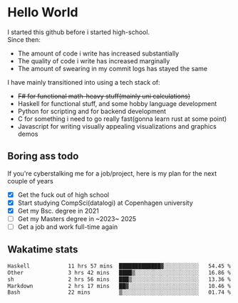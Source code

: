 # Hello World

I started this github before i started high-school.  
Since then:
- The amount of code i write has increased substantially
- The quality of code i write has increased marginally
- The amount of swearing in my commit logs has stayed the same

I have mainly transitioned into using a tech stack of:
- ~~F# for functional math-heavy stuff(mainly uni calculations)~~
- Haskell for functional stuff, and some hobby language development
- Python for scripting and for backend development
- C for something i need to go really fast(gonna learn rust at some point)
- Javascript for writing visually appealing visualizations and graphics demos

## Boring ass todo
If you're cyberstalking me for a job/project, here is my plan for the next couple of years
- [x] Get the fuck out of high school
- [x] Start studying CompSci(datalogi) at Copenhagen university
- [x] Get my Bsc. degree in 2021
- [ ] Get my Masters degree in ~2023~ 2025
- [ ] Get a job and work full-time again

## Wakatime stats
<!--START_SECTION:waka-->

```txt
Haskell            11 hrs 57 mins  █████████████▓░░░░░░░░░░░   54.45 %
Other              3 hrs 42 mins   ████▒░░░░░░░░░░░░░░░░░░░░   16.86 %
sh                 2 hrs 56 mins   ███▒░░░░░░░░░░░░░░░░░░░░░   13.36 %
Markdown           2 hrs 17 mins   ██▓░░░░░░░░░░░░░░░░░░░░░░   10.46 %
Bash               22 mins         ▒░░░░░░░░░░░░░░░░░░░░░░░░   01.74 %
```

<!--END_SECTION:waka-->
